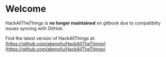 # Welcome

HackAllTheThings is **no longer maintained** on gitbook due to compatiblity issues syncing with GitHub.

Find the latest version of HackAllThings at: [https://github.com/akenofu/HackAllTheThings](https://github.com/akenofu/HackAllTheThings)




